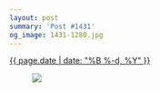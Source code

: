 ```yaml
---
layout: post
summary: 'Post #1431'
og_image: 1431-1280.jpg
---
```


<p>
 <time>
  <a href="/1431">
   {{ page.date | date: "%B %-d, %Y" }}
  </a>
 </time>
 <a href="/1431">
  <figure data-taken="8/18/2021">
   <img sizes="(min-width: 700px) 50vw, calc(100vw - 2rem)" src="{{ site.assets_url }}/1431-640.jpg" srcset="{{ site.assets_url }}/1431-320.jpg 320w, {{ site.assets_url }}/1431-640.jpg 640w, {{ site.assets_url }}/1431-960.jpg 960w, {{ site.assets_url }}/1431-1280.jpg 1280w"/>
  </figure>
 </a>
</p>

